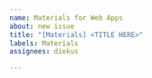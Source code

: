 ```yaml
---
name: Materials for Web Apps
about: new issue
title: "[Materials] <TITLE HERE>"
labels: Materials
assignees: diekus

---
```



